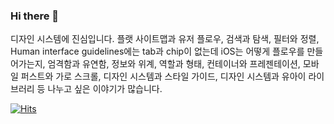 ### Hi there 👋

디자인 시스템에 진심입니다. 플랫 사이트맵과 유저 플로우, 검색과 탐색, 필터와 정렬, Human interface guidelines에는 tab과 chip이 없는데 iOS는 어떻게 플로우를 만들어가는지, 엄격함과 유연함, 정보와 위계, 역할과 형태, 컨테이너와 프레젠테이션, 모바일 퍼스트와 가로 스크롤, 디자인 시스템과 스타일 가이드, 디자인 시스템과 유아이 라이브러리 등 나누고 싶은 이야기가 많습니다.


[![Hits](https://hits.seeyoufarm.com/api/count/incr/badge.svg?url=https%3A%2F%2Fgithub.com%2Fsoojubm%2Fhit-counter&count_bg=%2379C83D&title_bg=%23555555&icon=&icon_color=%23E7E7E7&title=%EB%AA%A8%EC%9A%94&edge_flat=false)](https://hits.seeyoufarm.com)

<!--
**soojubm/soojubm** is a ✨ _special_ ✨ repository because its `README.md` (this file) appears on your GitHub profile.

Here are some ideas to get you started:

- 🔭 I’m currently working on ...
- 🌱 I’m currently learning ...
- 👯 I’m looking to collaborate on ...
- 🤔 I’m looking for help with ...
- 💬 Ask me about ...
- 📫 How to reach me: ...
- 😄 Pronouns: ...
- ⚡ Fun fact: ...
-->
